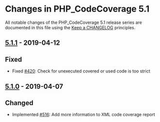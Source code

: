 # Changes in PHP_CodeCoverage 5.1

All notable changes of the PHP_CodeCoverage 5.1 release series are documented in this file using the [Keep a CHANGELOG](http://keepachangelog.com/) principles.

## [5.1.1] - 2019-04-12

## Fixed

* Fixed [#420](https://github.com/sebastianbergmann/php-code-coverage/issues/420): Check for unexecuted covered or used code is too strict

## [5.1.0] - 2019-04-07

## Changed

* Implemented [#516](https://github.com/sebastianbergmann/php-code-coverage/pull/516): Add more information to XML code coverage report

[5.1.1]: https://github.com/sebastianbergmann/php-code-coverage/compare/5.1.0...5.1.1
[5.1.0]: https://github.com/sebastianbergmann/php-code-coverage/compare/5.0...5.1.0

